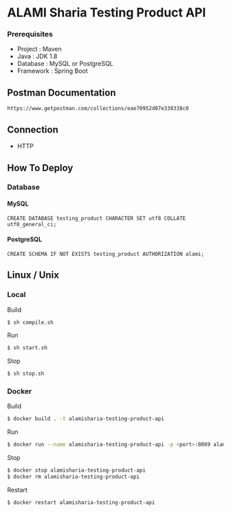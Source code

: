 # ALAMI Sharia Testing Product API

### Prerequisites
   - Project : Maven
   - Java : JDK 1.8
   - Database : MySQL or PostgreSQL
   - Framework : Spring Boot
   
## Postman Documentation
```
https://www.getpostman.com/collections/eae70952d07e338338c0
```

## Connection
  - HTTP

## How To Deploy
### Database
#### MySQL
```mysql
CREATE DATABASE testing_product CHARACTER SET utf8 COLLATE utf8_general_ci;
```
#### PostgreSQL
```postgresql
CREATE SCHEMA IF NOT EXISTS testing_product AUTHORIZATION alami;
```


## Linux / Unix
### Local
Build
```sh
$ sh compile.sh
```

Run
```sh
$ sh start.sh
```

Stop
```sh
$ sh stop.sh
```

### Docker

Build
```sh
$ docker build . -t alamisharia-testing-product-api
```

Run
```sh
$ docker run --name alamisharia-testing-product-api -p <port>:8089 alamisharia-testing-product-api
```

Stop
```sh
$ docker stop alamisharia-testing-product-api
$ docker rm alamisharia-testing-product-api
```

Restart
```sh
$ docker restart alamisharia-testing-product-api
```


